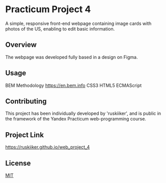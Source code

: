 # Practicum Project 4
A simple, responsive front-end webpage containing image cards with photos of the US, enabling to edit basic information.

## Overview
The webpage was developed fully based in a design on Figma.

## Usage
BEM Methodology https://en.bem.info
CSS3
HTML5
ECMAScript

## Contributing
This project has been individually developed by 'ruskiiker', and is public in the framework of the Yandex Practicum web-programming course.

## Project Link
https://ruskiiker.github.io/web_project_4

## License
[MIT](https://choosealicense.com/licenses/mit/)
